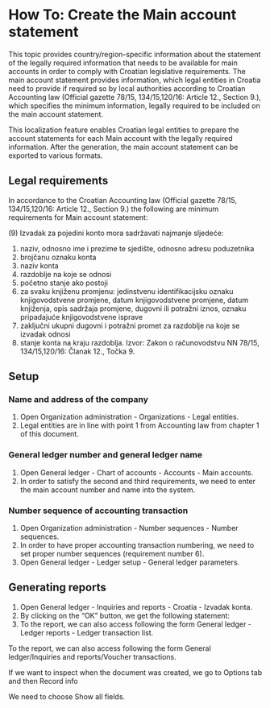 # How To: Create the Main account statement 

This topic provides country/region-specific information about the statement of the legally required information that needs to be available for main accounts in order to comply with Croatian legislative requirements. The main account statement provides information, which legal entities in Croatia need to provide if required so by local authorities according to Croatian Accounting law (Official gazette 78/15, 134/15,120/16: Article 12., Section 9.), which specifies the minimum information, legally required to be included on the main account statement.

This localization feature enables Croatian legal entities to prepare the account statements for each Main account with the legally required information. After the generation, the main account statement can be exported to various formats.

## Legal requirements

In accordance to the Croatian Accounting law (Official gazette 78/15, 134/15,120/16: Article 12., Section 9.) the following are minimum requirements for Main account statement:

(9) Izvadak za pojedini konto mora sadržavati najmanje sljedeće:
1. naziv, odnosno ime i prezime te sjedište, odnosno adresu poduzetnika
2. brojčanu oznaku konta
3. naziv konta
4. razdoblje na koje se odnosi
5. početno stanje ako postoji
6. za svaku knjiženu promjenu: jedinstvenu identifikacijsku oznaku knjigovodstvene promjene, datum knjigovodstvene promjene, datum knjiženja, opis sadržaja promjene, dugovni ili potražni iznos, oznaku pripadajuće knjigovodstvene isprave
7. zaključni ukupni dugovni i potražni promet za razdoblje na koje se izvadak odnosi
8. stanje konta na kraju razdoblja.
Izvor: Zakon o računovodstvu NN 78/15, 134/15,120/16: Članak 12., Točka 9.

## Setup 

### Name and address of the company

1. Open Organization administration - Organizations - Legal entities.
2. Legal entities are in line with point 1 from Accounting law from chapter 1 of this document.

### General ledger number and general ledger name

1. Open General ledger - Chart of accounts - Accounts - Main accounts.
2. In order to satisfy the second and third requirements, we need to enter the main account number and name into the system.

### Number sequence of accounting transaction

1. Open Organization administration - Number sequences - Number sequences.
2. In order to have proper accounting transaction numbering, we need to set proper number sequences (requirement number 6).
3. Open General ledger - Ledger setup - General ledger parameters.

## Generating reports

1. Open General ledger - Inquiries and reports - Croatia - Izvadak konta.
2. By clicking on the “OK” button, we get the following statement:
3. To the report, we can also access following the form General ledger - Ledger reports - Ledger transaction list.




























To the report, we can also access following the form General ledger/Inquiries and reports/Voucher transactions.





















If we want to inspect when the document was created, we go to Options tab and then Record info

We need to choose Show all fields.











